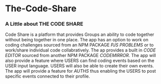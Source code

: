 # The-Code-Share

### A Little about THE CODE SHARE
Code Share is a platform that provides Groups an ability to code together without being together in one place. The app has an option to work on coding challenges sourced from an NPM PACKAGE _PJS PROBLEMS_ or to work/share individual code collabratively. The ap provides a built in _CODE EDITOR_ sourced from another NPM PACKAGE _CODEMIRROR_. The app will also provide a feature where USERS can find coding events based on the USER input language. USERS will also be able to create their own events. The app will provide a feature for _AUTHS_ thus enabling the USERS to post specific events connected to their profile. 


